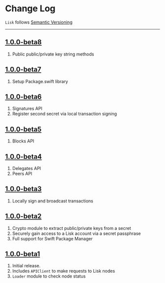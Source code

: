 Change Log
==========

`Lisk` follows [Semantic Versioning](http://semver.org/)

---

## [1.0.0-beta8](https://github.com/AndrewBarba/lisk-swift-sdk/releases/tag/1.0.0-beta8)

1. Public public/private key string methods

## [1.0.0-beta7](https://github.com/AndrewBarba/lisk-swift-sdk/releases/tag/1.0.0-beta7)

1. Setup Package.swift library

## [1.0.0-beta6](https://github.com/AndrewBarba/lisk-swift-sdk/releases/tag/1.0.0-beta6)

1. Signatures API
2. Register second secret via local transaction signing

## [1.0.0-beta5](https://github.com/AndrewBarba/lisk-swift-sdk/releases/tag/1.0.0-beta5)

1. Blocks API

## [1.0.0-beta4](https://github.com/AndrewBarba/lisk-swift-sdk/releases/tag/1.0.0-beta4)

1. Delegates API
2. Peers API

## [1.0.0-beta3](https://github.com/AndrewBarba/lisk-swift-sdk/releases/tag/1.0.0-beta3)

1. Locally sign and broadcast transactions

## [1.0.0-beta2](https://github.com/AndrewBarba/lisk-swift-sdk/releases/tag/1.0.0-beta2)

1. Crypto module to extract public/private keys from a secret
2. Securely gain access to a Lisk account via a secret passphrase
3. Full support for Swift Package Manager

## [1.0.0-beta1](https://github.com/AndrewBarba/lisk-swift-sdk/releases/tag/1.0.0-beta1)

1. Initial release.
2. Includes `APIClient` to make requests to Lisk nodes
3. `Loader` module to check node status
